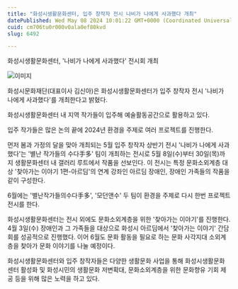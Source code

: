 ```yaml
---
title: "화성시생활문화센터, 입주 창작자 전시 나비가 나에게 사과했다 개최"
datePublished: Wed May 08 2024 10:01:22 GMT+0000 (Coordinated Universal Time)
cuid: cm706tu0r000v0ala0ef80kvd
slug: 6492

---
```



화성시생활문화센터, '나비가 나에게 사과했다' 전시회 개최

![이미지](https://cdn.hashnode.com/res/hashnode/image/upload/v1739260554837/42fb4ea4-39f3-44c1-9490-bcc875f02f36.jpeg)

화성시문화재단(대표이사 김신아)은 화성시생활문화센터가 입주 창작자 전시 '나비가 나에게 사과했다'를 개최한다고 밝혔다.

화성시생활문화센터 내 지역 작가들이 입주해 예술활동공간으로 활용하고 있다.

입주 작가들은 많은 논의 끝에 2024년 환경을 주제로 여러 프로젝트를 진행한다.

먼저 봄과 가정의 달을 맞아 개최되는 5월 입주 창작자 상반기 전시 '나비가 나에게 사과했다'는 '별난 작가들의 수다手多' 팀이 개최하는 전시로 5월 8일(수)부터 30일(목)까지 생활문화센터 내 갤러리 루트에서 작품을 선보인다. 이 전시는 특정 문화소외계층 대상 '찾아가는 이야기 1편-아르딤'의 연계 강좌인 아르딤 장애인, 장애인 가족들의 작품을 같이 구성한다.

6월에는 '별난작가들의수다手多', '모던앤수' 두 팀이 환경을 주제로 다시 한번 프로젝트 전시를 한다.

화성시생활문화센터는 전시 외에도 문화소외계층을 위한 '찾아가는 이야기'를 진행한다. 4월 3일(수) 장애인과 그 가족들을 대상으로 화성시 아르딤에서 '찾아가는 이야기' 간담회를 성공적으로 진행했다. 이어 6월도 문화 활동을 필요로 하는 문화 사각지대 소외계층을 찾아가 문화 이야기를 나눌 예정이다.

화성시생활문화센터와 입주 창작자들은 다양한 생활문화 사업을 통해 화성시생활문화센터 활성화 및 화성시민의 생활문화 저변확대, 문화소외계층을 위한 문화향유 기회 제공 등을 위해 많은 노력을 하고 있다.